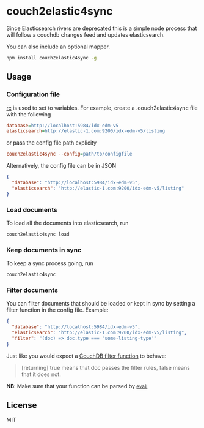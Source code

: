 # couch2elastic4sync

Since Elasticsearch rivers are [deprecated](https://www.elastic.co/blog/deprecating-rivers) this
is a simple node process that will follow a couchdb changes feed and updates elasticsearch.

You can also include an optional mapper.

```sh
npm install couch2elastic4sync -g
```

## Usage

### Configuration file

[rc](http://npm.im/rc) is used to set to variables. For example, create a .couch2elastic4sync file with the following
```ini
database=http://localhost:5984/idx-edm-v5
elasticsearch=http://elastic-1.com:9200/idx-edm-v5/listing
```

or pass the config file path explicity
```ini
couch2elastic4sync --config=path/to/configfile
```

Alternatively, the config file can be in JSON
```json
{
  "database": "http://localhost:5984/idx-edm-v5",
  "elasticsearch": "http://elastic-1.com:9200/idx-edm-v5/listing"
}
```

### Load documents

To load all the documents into elasticsearch, run
```sh
couch2elastic4sync load
```

### Keep documents in sync

To keep a sync process going, run
```sh
couch2elastic4sync
```

### Filter documents

You can filter documents that should be loaded or kept in sync by setting a filter function in the config file.
Example:
```json
{
  "database": "http://localhost:5984/idx-edm-v5",
  "elasticsearch": "http://elastic-1.com:9200/idx-edm-v5/listing",
  "filter": "(doc) => doc.type === 'some-listing-type'"
}
```
Just like you would expect a [CouchDB filter function](http://docs.couchdb.org/en/1.6.1/couchapp/ddocs.html#filter-functions) to behave:
> [returning] true means that doc passes the filter rules, false means that it does not.

**NB**: Make sure that your function can be parsed by [`eval`](https://developer.mozilla.org/en-US/docs/Web/JavaScript/Reference/Global_Objects/eval#eval_as_a_string_defining_function_requires_(_and_)_as_prefix_and_suffix)

## License

MIT
